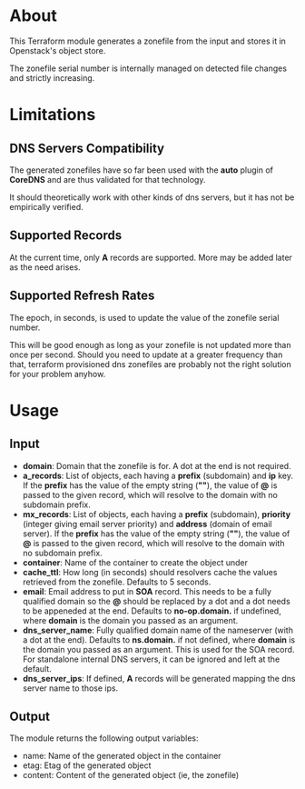 # About

This Terraform module generates a zonefile from the input and stores it in Openstack's object store.

The zonefile serial number is internally managed on detected file changes and strictly increasing. 

# Limitations

## DNS Servers Compatibility

The generated zonefiles have so far been used with the **auto** plugin of **CoreDNS** and are thus validated for that technology.

It should theoretically work with other kinds of dns servers, but it has not be empirically verified.

## Supported Records

At the current time, only **A** records are supported. More may be added later as the need arises.

## Supported Refresh Rates

The epoch, in seconds, is used to update the value of the zonefile serial number.

This will be good enough as long as your zonefile is not updated more than once per second. Should you need to update at a greater frequency than that, terraform provisioned dns zonefiles are probably not the right solution for your problem anyhow.

# Usage

## Input

- **domain**: Domain that the zonefile is for. A dot at the end is not required.
- **a_records**: List of objects, each having a **prefix** (subdomain) and **ip** key. If the **prefix** has the value of the empty string (**""**), the value of **@** is passed to the given record, which will resolve to the domain with no subdomain prefix.
- **mx_records**: List of objects, each having a **prefix** (subdomain), **priority** (integer giving email server priority) and **address** (domain of email server). If the **prefix** has the value of the empty string (**""**), the value of **@** is passed to the given record, which will resolve to the domain with no subdomain prefix.
- **container**: Name of the container to create the object under
- **cache_ttl**: How long (in seconds) should resolvers cache the values retrieved from the zonefile. Defaults to 5 seconds.
- **email**: Email address to put in **SOA** record. This needs to be a fully qualified domain so the **@** should be replaced by a dot and a dot needs to be appeneded at the end. Defaults to **no-op.domain.** if undefined, where **domain** is the domain you passed as an argument.
- **dns_server_name**: Fully qualified domain name of the nameserver (with a dot at the end). Defaults to **ns.domain.** if not defined, where **domain** is the domain you passed as an argument. This is used for the SOA record. For standalone internal DNS servers, it can be ignored and left at the default.
- **dns_server_ips**: If defined, **A** records will be generated mapping the dns server name to those ips.

## Output

The module returns the following output variables:

- name: Name of the generated object in the container
- etag: Etag of the generated object
- content: Content of the generated object (ie, the zonefile)